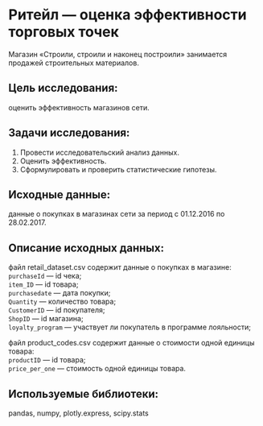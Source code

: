 # Ритейл — оценка эффективности торговых точек

Магазин «Строили, строили и наконец построили» занимается продажей строительных материалов. 

## Цель исследования:
оценить эффективность магазинов сети.

## Задачи исследования:
1. Провести исследовательский анализ данных.
2. Оценить эффективность.
3. Сформулировать и проверить статистические гипотезы.

## Исходные данные:
данные о покупках в магазинах сети за период с 01.12.2016 по 28.02.2017.

## Описание исходных данных:
файл retail_dataset.csv содержит данные о покупках в магазине:\
`purchaseId` — id чека;\
`item_ID` — id товара;\
`purchasedate` — дата покупки;\
`Quantity` — количество товара;\
`CustomerID` — id покупателя;\
`ShopID` — id магазина;\
`loyalty_program` — участвует ли покупатель в программе лояльности;

файл product_codes.csv содержит данные о стоимости одной единицы товара:\
`productID` — id товара;\
`price_per_one` — стоимость одной единицы товара.

## Используемые библиотеки:
pandas, numpy, plotly.express, scipy.stats
